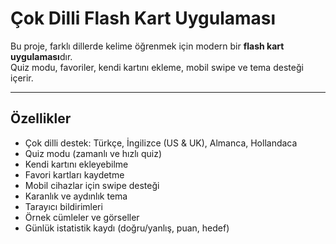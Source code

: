 # Çok Dilli Flash Kart Uygulaması

Bu proje, farklı dillerde kelime öğrenmek için modern bir **flash kart uygulaması**dır.  
Quiz modu, favoriler, kendi kartını ekleme, mobil swipe ve tema desteği içerir.  

---

## Özellikler

- Çok dilli destek: Türkçe, İngilizce (US & UK), Almanca, Hollandaca
- Quiz modu (zamanlı ve hızlı quiz)
- Kendi kartını ekleyebilme
- Favori kartları kaydetme
- Mobil cihazlar için swipe desteği
- Karanlık ve aydınlık tema
- Tarayıcı bildirimleri
- Örnek cümleler ve görseller
- Günlük istatistik kaydı (doğru/yanlış, puan, hedef)
